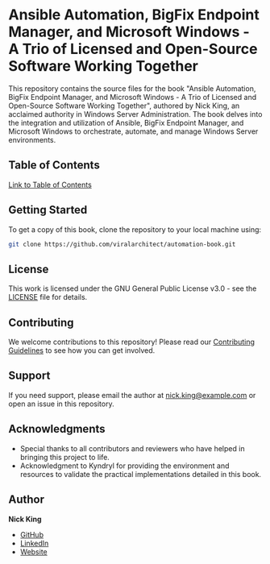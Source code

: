 # Ansible Automation, BigFix Endpoint Manager, and Microsoft Windows - A Trio of Licensed and Open-Source Software Working Together

This repository contains the source files for the book "Ansible Automation, BigFix Endpoint Manager, and Microsoft Windows - A Trio of Licensed and Open-Source Software Working Together", authored by Nick King, an acclaimed authority in Windows Server Administration. The book delves into the integration and utilization of Ansible, BigFix Endpoint Manager, and Microsoft Windows to orchestrate, automate, and manage Windows Server environments.

## Table of Contents

[Link to Table of Contents](./TABLE_OF_CONTENTS.md)

## Getting Started

To get a copy of this book, clone the repository to your local machine using:

```bash
git clone https://github.com/viralarchitect/automation-book.git
```

## License

This work is licensed under the GNU General Public License v3.0 - see the [LICENSE](LICENSE) file for details.

## Contributing

We welcome contributions to this repository! Please read our [Contributing Guidelines](CONTRIBUTING.md) to see how you can get involved.

## Support

If you need support, please email the author at nick.king@example.com or open an issue in this repository.

## Acknowledgments

- Special thanks to all contributors and reviewers who have helped in bringing this project to life.
- Acknowledgment to Kyndryl for providing the environment and resources to validate the practical implementations detailed in this book.

## Author

**Nick King**

- [GitHub](https://github.com/viralarchitect)
- [LinkedIn](https://www.linkedin.com/in/nicholas-king-ccw/)
- [Website](https://viralarchitect.com)
